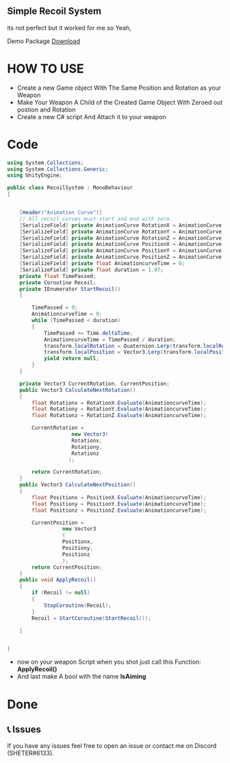 ## Simple Recoil System 
its not perfect but it worked for me so Yeah,


Demo Package [Download](https://github.com/SHETER0/Simple-Unity-Recoil-System/raw/main/RecoilFaisal.unitypackage)


# HOW TO USE
*  Create a new Game object With The Same Position and Rotation as your Weapon 
*  Make Your Weapon A Child of the Created Game Object With Zeroed out postion and Rotation
*  Create a new C# script And Attach it to your weapon



# Code
```C#
using System.Collections;
using System.Collections.Generic;
using UnityEngine;

public class RecoilSystem : MonoBehaviour
{


    [Header("Animation Curve")]
    // All recoil curves must start and end with zero.
    [SerializeField] private AnimationCurve RotationX = AnimationCurve.EaseInOut(0.0f, 2.0f, 1.0f, 0.0f);
    [SerializeField] private AnimationCurve RotationY = AnimationCurve.EaseInOut(0.0f, 2.0f, 1.0f, 0.0f);
    [SerializeField] private AnimationCurve RotationZ = AnimationCurve.EaseInOut(0.0f, 2.0f, 1.0f, 0.0f);
    [SerializeField] private AnimationCurve PositionX = AnimationCurve.EaseInOut(0.0f, 2.0f, 1.0f, 0.0f);
    [SerializeField] private AnimationCurve PositionY = AnimationCurve.EaseInOut(0.0f, 2.0f, 1.0f, 0.0f);
    [SerializeField] private AnimationCurve PositionZ = AnimationCurve.EaseInOut(0.0f, 2.0f, 1.0f, 0.0f);
    [SerializeField] private float AnimationcurveTime = 0;
    [SerializeField] private float duration = 1.0f;
    private float TimePassed;
    private Coroutine Recoil;
    private IEnumerator StartRecoil()
    {

        TimePassed = 0;
        AnimationcurveTime = 0;
        while (TimePassed < duration)
        {
            TimePassed += Time.deltaTime;
            AnimationcurveTime = TimePassed / duration;
            transform.localRotation = Quaternion.Lerp(transform.localRotation, Quaternion.Euler(CalculateNextRotation()), AnimationcurveTime);
            transform.localPosition = Vector3.Lerp(transform.localPosition, CalculateNextPosition(), AnimationcurveTime);
            yield return null;
        }
    }

    private Vector3 CurrentRotation, CurrentPosition;
    public Vector3 CalculateNextRotation()
    {
        float Rotationx = RotationX.Evaluate(AnimationcurveTime);
        float Rotationy = RotationY.Evaluate(AnimationcurveTime);
        float Rotationz = RotationZ.Evaluate(AnimationcurveTime);

        CurrentRotation =
                     new Vector3(
                     Rotationx,
                     Rotationy,
                     Rotationz
                    );

        return CurrentRotation;
    }
    public Vector3 CalculateNextPosition()
    {
        float Positionx = PositionX.Evaluate(AnimationcurveTime);
        float Positiony = PositionY.Evaluate(AnimationcurveTime);
        float Positionz = PositionZ.Evaluate(AnimationcurveTime);

        CurrentPosition =
                  new Vector3
                  (
                  Positionx,
                  Positiony,
                  Positionz
                  );
        return CurrentPosition;
    }
    public void ApplyRecoil()
    {
        if (Recoil != null)
        {
            StopCoroutine(Recoil);
        }
        Recoil = StartCoroutine(StartRecoil());

    }


}


```
* now on your weapon Script when you shot just call this Function: **ApplyRecoil()**
* And last make A bool with the name **IsAiming**

# Done 



## 📞 Issues
If you have any issues feel free to open an issue or contact me on Discord (SHETER#6133).
